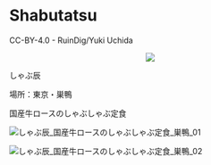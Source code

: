 # Shabutatsu
CC-BY-4.0 - RuinDig/Yuki Uchida
<div style="text-align: center;"><a href="https://creativecommons.org/licenses/by/4.0/deed.ja"><img src="https://user-images.githubusercontent.com/20723919/145936543-577c7705-90e2-4d56-ad5d-26b0fbcea02d.png" /></a></div>

しゃぶ辰

場所：東京・巣鴨

国産牛ロースのしゃぶしゃぶ定食

![しゃぶ辰_国産牛ロースのしゃぶしゃぶ定食_巣鴨_01](https://user-images.githubusercontent.com/20723919/107407879-93210280-6b4d-11eb-821c-20fd4406f271.JPG)

![しゃぶ辰_国産牛ロースのしゃぶしゃぶ定食_巣鴨_02](https://user-images.githubusercontent.com/20723919/107407875-91efd580-6b4d-11eb-91ea-ab3b59928980.JPG)
